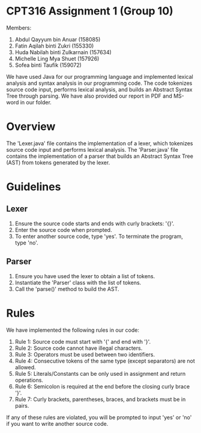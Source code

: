 # CPT316 Assignment 1 (Group 10)
Members:  
  1. Abdul Qayyum bin Anuar (158085)
  2. Fatin Aqilah binti Zukri (155330)
  3. Huda Nabilah binti Zulkarnain (157634)
  4. Michelle Ling Mya Shuet (157926)
  5. Sofea binti Taufik (159072)

We have used Java for our programming language and implemented lexical analysis and syntax analysis in our programming code. The code tokenizes source code input, performs lexical analysis, and builds an Abstract Syntax Tree through parsing. We have also provided our report in PDF and MS-word in our folder.

# Overview

The 'Lexer.java' file contains the implementation of a lexer, which tokenizes source code input and performs lexical analysis. The 'Parser.java' file contains the implementation of a parser that builds an Abstract Syntax Tree (AST) from tokens generated by the lexer.

# Guidelines

## Lexer
1. Ensure the source code starts and ends with curly brackets: '{}'.
2. Enter the source code when prompted.
3. To enter another source code, type 'yes'. To terminate the program, type 'no'.

## Parser
1. Ensure you have used the lexer to obtain a list of tokens.
2. Instantiate the 'Parser' class with the list of tokens.
3. Call the 'parse()' method to build the AST.

# Rules

We have implemented the following rules in our code:
1. Rule 1: Source code must start with '{' and end with '}'.
2. Rule 2: Source code cannot have illegal characters.
3. Rule 3: Operators must be used between two identifiers.
4. Rule 4: Consecutive tokens of the same type (except separators) are not allowed.
5. Rule 5: Literals/Constants can be only used in assignment and return operations.
6. Rule 6: Semicolon is required at the end before the closing curly brace '}'.
7. Rule 7: Curly brackets, parentheses, braces, and brackets must be in pairs.

If any of these rules are violated, you will be prompted to input 'yes' or 'no' if you want to write another source code.
